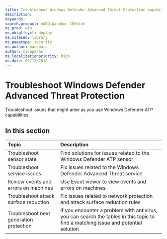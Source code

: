 ```yaml
---
title: Troubleshoot Windows Defender Advanced Threat Protection capabilities
description:
keywords: 
search.product: eADQiWindows 10XVcnh
ms.prod: w10
ms.mktglfcycl: deploy
ms.sitesec: library
ms.pagetype: security
ms.author: macapara
author: mjcaparas
ms.localizationpriority: high
ms.date: 09/12/2018
---
```


#  Troubleshoot Windows Defender Advanced Threat Protection 

Troubleshoot issues that might arise as you use Windows Defender ATP capabilities.

## In this section
Topic | Description 
:---|:---
Troubleshoot sensor state | Find solutions for issues related to the Windows Defender ATP sensor
Troubleshoot service issues | Fix issues related to the Windows Defender Advanced Threat service
Review events and errors on machines | Use Event viewer to view events and errors on machines
Troubleshoot attack surface reduction | Fix issues related to network protection and attack surface reduction rules
Troubleshoot next generation protection | If you encounter a problem with antivirus, you can search the tables in this topic to find a matching issue and potential solution

